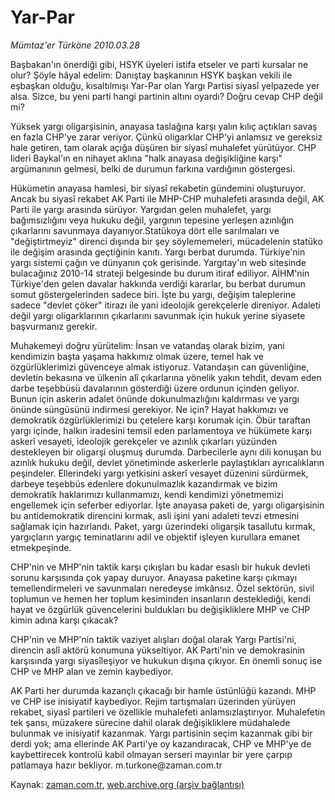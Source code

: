 # Yar-Par

*Mümtaz'er Türköne 2010.03.28*

<tr><td class="metin" colspan="2" style="padding-top: 20px; padding-left: 5px; ">Başbakan'ın önerdiği gibi, HSYK üyeleri istifa etseler ve parti kursalar ne olur? Şöyle hâyal edelim: Danıştay başkanının HSYK başkan vekili ile eşbaşkan olduğu, kısaltılmışı Yar-Par olan Yargı Partisi siyasî yelpazede yer alsa. Sizce, bu yeni parti hangi partinin altını oyardı? Doğru cevap CHP değil mi?</td></tr><tr><td class="metin" colspan="2" style="padding-top: 20px; padding-left: 5px; "><p>Yüksek yargı oligarşisinin, anayasa taslağına karşı yalın kılıç açtıkları savaş en fazla CHP'ye zarar veriyor. Çünkü oligarklar CHP'yi anlamsız ve gereksiz hale getiren, tam olarak açığa düşüren bir siyasî muhalefet yürütüyor. CHP lideri Baykal'ın en nihayet aklına "halk anayasa değişikliğine karşı" argümanının gelmesi, belki de durumun farkına vardığının göstergesi.
<p>Hükümetin anayasa hamlesi, bir siyasî rekabetin gündemini oluşturuyor. Ancak bu siyasî rekabet AK Parti ile MHP-CHP muhalefeti arasında değil, AK Parti ile yargı arasında sürüyor. Yargıdan gelen muhalefet, yargı bağımsızlığını veya hukuku değil, yargının tepesine yerleşen azınlığın çıkarlarını savunmaya dayanıyor.Statükoya dört elle sarılmaları ve "değiştirtmeyiz" direnci dışında bir şey söylememeleri, mücadelenin statüko ile değişim arasında geçtiğinin kanıtı. Yargı berbat durumda. Türkiye'nin yargı sistemi çağın ve dünyanın çok gerisinde. Yargıtay'ın web sitesinde bulacağınız 2010-14 strateji belgesinde bu durum itiraf ediliyor. AİHM'nin Türkiye'den gelen davalar hakkında verdiği kararlar, bu berbat durumun somut göstergelerinden sadece biri. İşte bu yargı, değişim taleplerine sadece "devlet çöker" itirazı ile yani ideolojik gerekçelerle direniyor. Adaleti değil yargı oligarklarının çıkarlarını savunmak için hukuk yerine siyasete başvurmanız gerekir.
<p>Muhakemeyi doğru yürütelim: İnsan ve vatandaş olarak bizim, yani kendimizin başta yaşama hakkımız olmak üzere, temel hak ve özgürlüklerimizi güvenceye almak istiyoruz. Vatandaşın can güvenliğine, devletin bekasına ve ülkenin alî çıkarlarına yönelik yakın tehdit, devam eden darbe teşebbüsü davalarının gösterdiği üzere ordunun içinden geliyor. Bunun için askerin adalet önünde dokunulmazlığını kaldırması ve yargı önünde süngüsünü indirmesi gerekiyor. Ne için? Hayat hakkımızı ve demokratik özgürlüklerimizi bu çetelere karşı korumak için. Öbür taraftan yargı içinde, halkın iradesini temsil eden parlamentoya ve hükümete karşı askerî vesayeti, ideolojik gerekçeler ve azınlık çıkarları yüzünden destekleyen bir oligarşi oluşmuş durumda. Darbecilerle aynı dili konuşan bu azınlık hukuku değil, devlet yönetiminde askerlerle paylaştıkları ayrıcalıkların peşindeler. Ellerindeki yargı yetkisini askerî vesayet düzenini sürdürmek, darbeye teşebbüs edenlere dokunulmazlık kazandırmak ve bizim demokratik haklarımızı kullanmamızı, kendi kendimizi yönetmemizi engellemek için seferber ediyorlar. İşte anayasa paketi de, yargı oligarşisinin bu antidemokratik direncini kırmak, asli işini yani adaleti tevzi etmesini sağlamak için hazırlandı. Paket, yargı üzerindeki oligarşik tasallutu kırmak, yargıçların yargıç teminatlarını adil ve objektif işleyen kurullara emanet etmekpeşinde.
<p>CHP'nin ve MHP'nin taktik karşı çıkışları bu kadar esaslı bir hukuk devleti sorunu karşısında çok yapay duruyor. Anayasa paketine karşı çıkmayı temellendirmeleri ve savunmaları neredeyse imkânsız. Özel sektörün, sivil toplumun ve hemen her toplum kesiminden insanların desteklediği, kendi hayat ve özgürlük güvencelerini buldukları bu değişikliklere MHP ve CHP kimin adına karşı çıkacak?
<p>CHP'nin ve MHP'nin taktik vaziyet alışları doğal olarak Yargı Partisi'ni, direncin aslî aktörü konumuna yükseltiyor. AK Parti'nin ve demokrasinin karşısında yargı siyasîleşiyor ve hukukun dışına çıkıyor. En önemli sonuç ise CHP ve MHP alan ve zemin kaybediyor.
<p>AK Parti her durumda kazançlı çıkacağı bir hamle üstünlüğü kazandı. MHP ve CHP ise inisiyatif kaybediyor. Rejim tartışmaları üzerinden yürüyen rekabet, siyasî partileri ve özellikle muhalefeti anlamsızlaştırıyor. Muhalefetin tek şansı, müzakere sürecine dahil olarak değişikliklere müdahalede bulunmak ve inisiyatif kazanmak. Yargı partisinin seçim kazanmak gibi bir derdi yok; ama ellerinde AK Parti'ye oy kazandıracak, CHP ve MHP'ye de kaybettirecek kontrolü kabil olmayan serseri mayınlar bir yere çarpıp patlamaya hazır bekliyor. m.turkone@zaman.com.tr<br/></p></p></p></p></p></p></td></tr>

Kaynak: [zaman.com.tr](http://zaman.com.tr/yazar.do?yazino=966556), [web.archive.org (arşiv bağlantısı)](http://web.archive.org/web/20100331183103/http://zaman.com.tr:80/yazar.do?yazino=966556)
